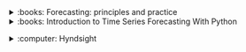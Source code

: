<!-- !!!!!!!!!!!!!!!!!!!!! BOOKS !!!!!!!!!!!!!!!!!!!!!-->

<div>
<details>
<summary>:books: Forecasting: principles and practice</summary>
<div markdown='1'>

+ Author : [R. Hyndman](https://en.wikipedia.org/wiki/Rob_J._Hyndman){:.mdLink}, [G. Athanasopoulos](https://scholar.google.com/citations?user=Qvkaib8AAAAJ&hl=en){:.mdLink} .
+ Review : Very good basic introduction about time series forecasting. Easy and quick to read with simple language. Focuses on practice with many examples in R. Little math involved.
+ Recommend as : 
    * Introductory self-studying book giving you a good overview of the most import time series notions.
    * "Documentation" if you plan on using the R package [forecast](https://cran.r-project.org/web/packages/forecast/forecast.pdf){:.mdLink}, as R. Hyndman is one of the main author of both. It gives you enough theory behind the package to use it sensibly and productively.
+ Notes : A lot of the Time Series resources are from R. Hyndman, so it's nice to use the same notation as him. 
+ [Link](https://www.otexts.org/fpp){:.mdLink}
+ Price : Free HTML version, ~40$ hardcover.

</div>
</details>
</div> 

<div>
<details>
<summary>:books: Introduction to Time Series Forecasting With Python</summary>
<div markdown='1'>

+ Author : [J. Brownlee](https://machinelearningmastery.com/about/){:.mdLink}.
+ Review : Good basic introduction. Mostly focused on practical examples and Python code. No math involved. I personally find that there isn't enough theoretical explanations and math involved, but it was definitely not the goal of the book.
+ Recommend as : 
    * Self-study book if you want to start coding as soon as possible.
    * Self-study book if you only speak in python but not in math.
+ Notes : J. Brownlee is the author of the famous [machine learning mastery blog](machinelearningmastery.com){:.mdLink}, this book is basically copy pasted from his posts.
+ [Link](https://machinelearningmastery.com/introduction-to-time-series-forecasting-with-python/){:.mdLink}
+ Price : Free HTML version, ~40$ hardcover.

</div>
</details>
</div> 


<p></p>
<!-- !!!!!!!!!!!!!!!!!!!!! BLOGS !!!!!!!!!!!!!!!!!!!!!-->

<div>
<details>
<summary>:computer: Hyndsight </summary>
<div markdown='1'>

+ Author : [R. Hyndman](https://en.wikipedia.org/wiki/Rob_J._Hyndman){:.mdLink}.
+ Review : Excellent blog posts which covers time series theory, tools, and food for thoughts. The only problem is that it can be hard to find what you're looking for in all these posts which are not very well organized.
+ Level : Beginner - Intermediate . 
+ [Link](https://robjhyndman.com/hyndsight/){:.mdLink}

</div>
</details>
</div> 